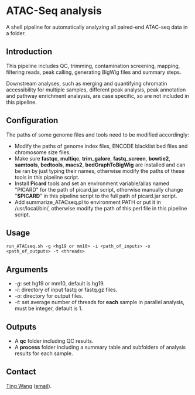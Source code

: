 # ATAC-Seq analysis
A shell pipeline for automatically analyzing all paired-end ATAC-seq data in a folder.

## Introduction

This pipeline includes QC, trimming, contamination screening, mapping, filtering reads, peak calling, generating BigWig files and summary steps.

Downstream analyses, such as merging and quantifying chromatin accessibility for multiple samples, different peak analysis, peak annotation and pathway enrichment analaysis, are case specific, so are not included in this pipeline.

## Configuration
The paths of some genome files and tools need to be modified accordingly:
* Modify the paths of genome index files, ENCODE blacklist bed files and chromosome size files.
* Make sure **fastqc**, **multiqc**, **trim_galore**, **fastq_screen**, **bowtie2**, **samtools**, **bedtools**, **macs2**, **bedGraphToBigWig** are installed and can be ran by just typing their names, otherwise modify the paths of these tools in this pipeline script.
* Install **Picard** tools and set an environment variable/alias named "PICARD" for the path of picard.jar script, otherwise manually change "**$PICARD**" in this pipeline script to the full path of picard.jar script.
* Add summarize_ATACseq.pl to environment PATH or put it in /usr/local/bin/, otherwise modify the path of this perl file in this pipeline script.

## Usage
```
run_ATACseq.sh -g <hg19 or mm10> -i <path_of_inputs> -o <path_of_outputs> -t <threads>
```

## Arguments
* *-g*: set hg19 or mm10, default is hg19.
* *-i*: directory of input fastq or fastq.gz files.
* *-o*: directory for output files.
* *-t*: set average number of threads for **each** sample in parallel analysis, must be integer, default is 1.

## Outputs
* A **qc** folder including QC results.
* A **process** folder including a summary table and subfolders of analysis results for each sample.

## Contact
[Ting Wang](http://wt2015-github.github.io/) ([email](wang9ting@gmail.com)).
